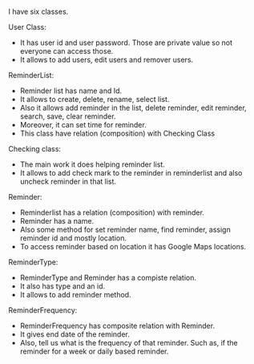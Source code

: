 I have six classes.

User Class:
- It has user id and user password. Those are private value so not everyone can access those. 
- It allows to add users, edit users and remover users.

ReminderList:
- Reminder list has name and Id.
- It allows to create, delete, rename, select list. 
- Also it allows add reminder in the list, delete reminder, edit reminder, search, save, clear reminder. 
- Moreover, it can set time for reminder. 
- This class have relation (composition) with Checking Class


Checking class:
- The main work it does helping reminder list.
- It allows to add check mark to the reminder in reminderlist and also uncheck reminder in that list. 


Reminder:
- Reminderlist has a relation (composition) with reminder.
- Reminder has a name.
- Also some method for set reminder name, find reminder, assign reminder id and mostly location. 
- To access reminder based on location it has Google Maps locations.


ReminderType:
- ReminderType and Reminder has a compiste relation. 
- It also has type and an id.
- It allows to add reminder method. 


ReminderFrequency:
- ReminderFrequency has composite relation with Reminder.
- It gives end date of the reminder.
- Also, tell us what is the frequency of that reminder. Such as, if the reminder for a week or daily based reminder.







